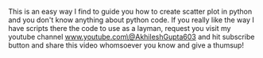This is an easy way I find to guide you how to create scatter plot in python and you don't know anything about python code.
If you really like the way I have scripts there the code to use as a layman, request you visit my youtube channel
www.youtube.com\@AkhileshGupta603 and hit subscribe button and share this video whomsoever you know and give a thumsup!
